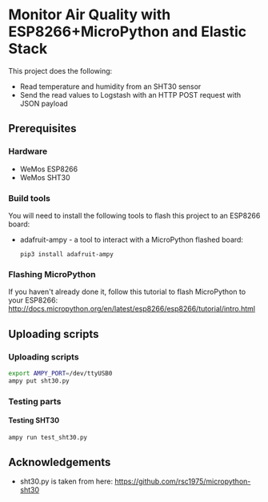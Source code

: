 # Monitor Air Quality with ESP8266+MicroPython and Elastic Stack

This project does the following:
* Read temperature and humidity from an SHT30 sensor
* Send the read values to Logstash with an HTTP POST request with JSON payload

## Prerequisites

### Hardware

* WeMos ESP8266
* WeMos SHT30

### Build tools

You will need to install the following tools to flash this project to an ESP8266 board:

* adafruit-ampy - a tool to interact with a MicroPython flashed board:
    ```
    pip3 install adafruit-ampy
    ```

### Flashing MicroPython

If you haven't already done it,
follow this tutorial to flash MicroPython to your ESP8266: 
http://docs.micropython.org/en/latest/esp8266/esp8266/tutorial/intro.html

## Uploading scripts

### Uploading scripts

```bash
export AMPY_PORT=/dev/ttyUSB0
ampy put sht30.py
```

### Testing parts

#### Testing SHT30

```bash
ampy run test_sht30.py
```

## Acknowledgements

* sht30.py is taken from here: https://github.com/rsc1975/micropython-sht30
